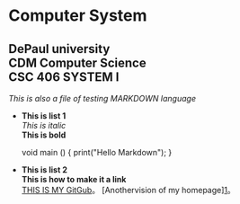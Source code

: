 
Computer System
=====
DePaul university    
CDM Computer Science     
CSC 406 SYSTEM I
-----
*This is also a file of testing MARKDOWN language*      

* **This is list 1**     
*This is italic*           
**This is bold**    


    void main ()
    {
    print("Hello Markdown");
    }

* **This is list 2**     
**This is how to make it a link**    
[THIS IS MY GitGub](https://github.com/newlifehaonan)。
[Anothervision of my homepage][1](https://github.com/newlifehaonan)。


